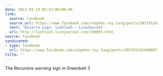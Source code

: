 ```yaml
---
date: 2011-03-19 05:53:00+00:00
link:
  source: facebook
  source_url: https://www.facebook.com/stephen.roy.tang/posts/207191242640087
  text: 'Bizarre sign: lushlush — LiveJournal'
  url: http://lushlush.livejournal.com/190093.html
source: facebook
syndicated:
- type: facebook
  url: https://www.facebook.com/stephen.roy.tang/posts/207191242640087
title: ''
---
```


The Recursive warning sign in Greenbelt 3